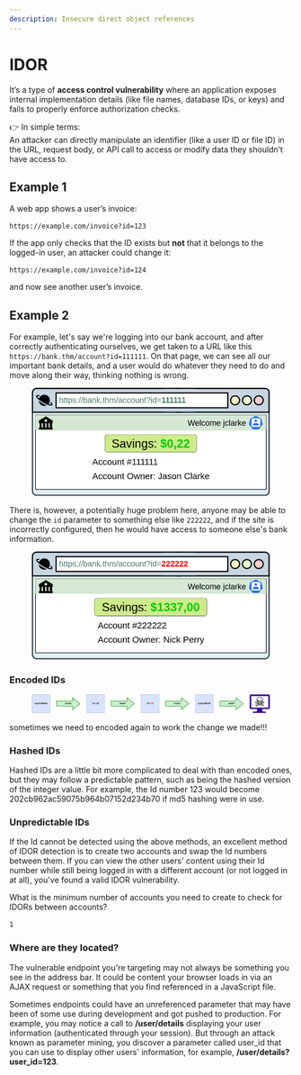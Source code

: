 ```yaml
---
description: Insecure direct object references
---
```


# IDOR

It’s a type of **access control vulnerability** where an application exposes internal implementation details (like file names, database IDs, or keys) and fails to properly enforce authorization checks.

👉 In simple terms:\
An attacker can directly manipulate an identifier (like a user ID or file ID) in the URL, request body, or API call to access or modify data they shouldn’t have access to.

## Example 1

A web app shows a user’s invoice:

```url
https://example.com/invoice?id=123
```

If the app only checks that the ID exists but **not** that it belongs to the logged-in user, an attacker could change it:

```
https://example.com/invoice?id=124
```

and now see another user’s invoice.

## Example 2

For example, let's say we're logging into our bank account, and after correctly authenticating ourselves, we get taken to a URL like this `https://bank.thm/account?id=111111`. On that page, we can see all our important bank details, and a user would do whatever they need to do and move along their way, thinking nothing is wrong.

<figure><img src="../../../../../../.gitbook/assets/0ddb5676eebdb367bff750717268b82b.png" alt="" width="563"><figcaption></figcaption></figure>

There is, however, a potentially huge problem here, anyone may be able to change the `id` parameter to something else like `222222`, and if the site is incorrectly configured, then he would have access to someone else's bank information.

<figure><img src="../../../../../../.gitbook/assets/42a83d8c119295a79dfcab36b7e4d105.png" alt="" width="563"><figcaption></figcaption></figure>

### **Encoded IDs**

<figure><img src="../../../../../../.gitbook/assets/5f2cbe5c4ab4a274420bc9a9afc9202d.png" alt=""><figcaption></figcaption></figure>

sometimes we need to encoded again to work the change we made!!!

### **Hashed IDs**

Hashed IDs are a little bit more complicated to deal with than encoded ones, but they may follow a predictable pattern, such as being the hashed version of the integer value. For example, the Id number 123 would become 202cb962ac59075b964b07152d234b70 if md5 hashing were in use.

### **Unpredictable IDs**

If the Id cannot be detected using the above methods, an excellent method of IDOR detection is to create two accounts and swap the Id numbers between them. If you can view the other users' content using their Id number while still being logged in with a different account (or not logged in at all), you've found a valid IDOR vulnerability.

What is the minimum number of accounts you need to create to check for IDORs between accounts?

```bash
1
```

### **Where are they located?**

The vulnerable endpoint you're targeting may not always be something you see in the address bar. It could be content your browser loads in via an AJAX request or something that you find referenced in a JavaScript file.&#x20;

Sometimes endpoints could have an unreferenced parameter that may have been of some use during development and got pushed to production. For example, you may notice a call to **/user/details** displaying your user information (authenticated through your session). But through an attack known as parameter mining, you discover a parameter called user\_id that you can use to display other users' information, for example, **/user/details?user\_id=123**.
